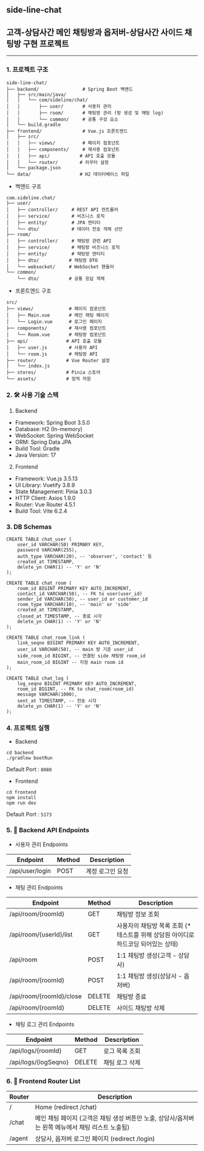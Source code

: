 ## side-line-chat
## 고객-상담사간 메인 채팅방과 옵저버-상담사간 사이드 채팅방 구현 프로젝트

--- 


### 1. 프로젝트 구조
``` text
side-line-chat/
├── backend/                # Spring Boot 백엔드
│   ├── src/main/java/
│   │   └── com/sideline/chat/
│   │       ├── user/       # 사용자 관리
│   │       ├── room/       # 채팅방 관리 (방 생성 및 채팅 log)
│   │       └── common/     # 공통 구성 요소
│   └── build.gradle
├── frontend/               # Vue.js 프론트엔드
│   ├── src/
│   │   ├── views/          # 페이지 컴포넌트
│   │   ├── components/     # 재사용 컴포넌트
│   │   ├── api/           # API 호출 모듈
│   │   └── router/        # 라우터 설정
│   └── package.json
└── data/                  # H2 데이터베이스 파일
```

- 백엔드 구조
```text
com.sideline.chat/
├── user/
│   ├── controller/     # REST API 컨트롤러
│   ├── service/        # 비즈니스 로직
│   ├── entity/         # JPA 엔티티
│   └── dto/            # 데이터 전송 객체 선언
├── room/
│   ├── controller/     # 채팅방 관련 API
│   ├── service/        # 채팅방 비즈니스 로직
│   ├── entity/         # 채팅방 엔티티
│   ├── dto/           # 채팅방 DTO
│   └── websocket/     # WebSocket 핸들러
└── common/
    └── dto/           # 공통 응답 객체
```

- 프론트엔드 구조
```text
src/
├── views/             # 페이지 컴포넌트
│   ├── Main.vue       # 메인 채팅 페이지
│   └── Login.vue      # 로그인 페이지
├── components/        # 재사용 컴포넌트
│   └── Room.vue       # 채팅방 컴포넌트
├── api/              # API 호출 모듈
│   ├── user.js        # 사용자 API
│   └── room.js        # 채팅방 API
├── router/           # Vue Router 설정
│   └── index.js
├── stores/           # Pinia 스토어
└── assets/           # 정적 자원
```

### 2. 🛠️ 사용 기술 스택
1) Backend
- Framework: Spring Boot 3.5.0
- Database: H2 (In-memory)
- WebSocket: Spring WebSocket
- ORM: Spring Data JPA
- Build Tool: Gradle
- Java Version: 17

2) Frontend
- Framework: Vue.js 3.5.13
- UI Library: Vuetify 3.8.9
- State Management: Pinia 3.0.3
- HTTP Client: Axios 1.9.0
- Router: Vue Router 4.5.1
- Build Tool: Vite 6.2.4


### 3. DB Schemas
```h2
CREATE TABLE chat_user (
    user_id VARCHAR(50) PRIMARY KEY,
    password VARCHAR(255),
    auth_type VARCHAR(20), -- 'observer', 'contact' 등
    created_at TIMESTAMP,
    delete_yn CHAR(1) -- 'Y' or 'N'
);

CREATE TABLE chat_room (
    room_id BIGINT PRIMARY KEY AUTO_INCREMENT,
    contact_id VARCHAR(50), -- FK to user(user_id)
    sender_id VARCHAR(50), -- user_id or customer_id
    room_type VARCHAR(10), -- 'main' or 'side'
    created_at TIMESTAMP,
    closed_at TIMESTAMP, -- 종료 시각
    delete_yn CHAR(1) -- 'Y' or 'N'
);

CREATE TABLE chat_room_link (
    link_seqno BIGINT PRIMARY KEY AUTO_INCREMENT, 
    user_id VARCHAR(50), -- main 방 기준 user_id
    side_room_id BIGINT, -- 연결된 side 채팅방 room_id
    main_room_id BIGINT -- 지정 main room id
);

CREATE TABLE chat_log (
    log_seqno BIGINT PRIMARY KEY AUTO_INCREMENT,
    room_id BIGINT, -- FK to chat_room(room_id)
    message VARCHAR(1000),
    sent_at TIMESTAMP, -- 전송 시각
    delete_yn CHAR(1) -- 'Y' or 'N'
);
```


### 4. 프로젝트 실행
- Backend
```shell
cd backend
./gradlew bootRun
```

Default Port : `8080`

- Frontend
```shell
cd frontend
npm install
npm run dev
```

Default Port : `5173`

### 5. 🔗 Backend API Endpoints

- 사용자 관리 Endpoints

| Endpoint               | Method | Description              |
|------------------------|--------|--------------------------|
| /api/user/login        | POST   | 계정 로그인 요청                |

- 채팅 관리 Endpoints

| Endpoint                | Method | Description                                     |
|-------------------------|--------|-------------------------------------------------|
| /api/room/{roomId}      | GET    | 채팅방 정보 조회                                       |
| /api/room/{userId}/list | GET    | 사용자의 채팅방 목록 조회 (* 테스트를 위해 상담원 아이디로 하드코딩 되어있는 상태) |
| /api/room | POST   | 1:1 채팅방 생성(고객 - 상담사)                            |
|/api/room/{roomId} | POST   | 1:1 채팅방 생성(상담사 - 옵저버)                           |
|/api/room/{roomId}/close | DELETE | 채팅방 종료                                          |
|/api/room/{roomId}| DELETE | 사이드 채팅방 삭제                                      |

- 채팅 로그 관리 Endpoints

| Endpoint                | Method | Description                                     |
|-------------------------|--------|-------------------------------------------------|
|/api/logs/{roomId} | GET | 로그 목록 조회 |
|/api/logs/{logSeqno} | DELETE | 채팅 로그 삭제 |


### 6. 🔗 Frontend Router List

Router | Description
---|---
/ | Home (redirect /chat)
/chat | 메인 채팅 페이지 (고객은 채팅 생성 버튼만 노출, 상담사/옵저버는 왼쪽 메뉴에서 채팅 리스트 노출됨)
/agent | 상담사, 옵저버 로그인 페이지 (redirect /login)

